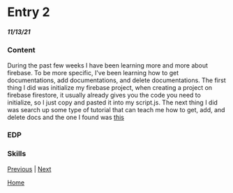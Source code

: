 # Entry 2
##### 11/13/21

### Content

During the past few weeks I have been learning more and more about firebase. To be more specific, I've been learning how to get documentations, add documentations, and delete documentations. The first thing I did was initialize my firebase project, when creating a project on firebase firestore, it usually already gives you the code you need to initialize, so I just copy and pasted it into my script.js. The next thing I did was search up some type of tutorial that can teach me how to get, add, and delete docs and the one I found was [this](https://www.youtube.com/watch?v=s1frrNxq4js&list=PL4cUxeGkcC9jERUGvbudErNCeSZHWUVlb&index=5)

### EDP



### Skills



[Previous](entry01.md) | [Next](entry03.md)


[Home](../README.md)
